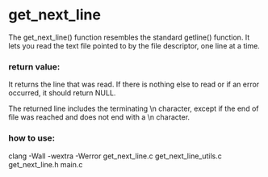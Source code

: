 # get_next_line
The get_next_line() function resembles the standard getline() function. It lets you read the text file pointed to by the file descriptor, one line at a time.

### return value:
It returns the line that was read. If there is nothing else to read or if an error occurred, it should return NULL.

The returned line includes the terminating \n character, except if the end of file was reached and does not end with a \n character.

### how to use:
clang -Wall -wextra -Werror get_next_line.c get_next_line_utils.c get_next_line.h main.c
